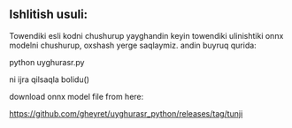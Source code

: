## Ishlitish usuli:

Towendiki esli kodni chushurup yayghandin keyin towendiki ulinishtiki onnx modelni chushurup, oxshash yerge saqlaymiz. andin buyruq qurida:

python uyghurasr.py

ni ijra qilsaqla bolidu()

download onnx model file from here:

https://github.com/gheyret/uyghurasr_python/releases/tag/tunji



